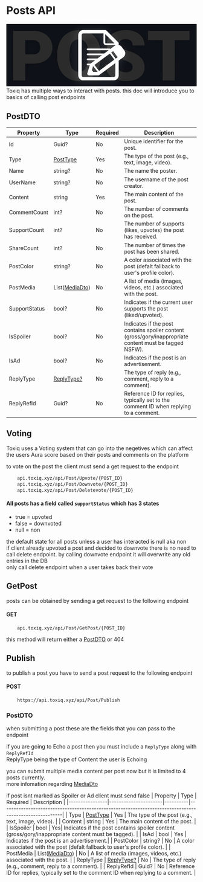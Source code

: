# Posts API
![Logo](/Images/post.jpg)  
Toxiq has multiple ways to interact with posts. this doc will introduce you to basics of calling post endpoints

## PostDTO
| Property       | Type                 | Required | Description                                                                                           |
|----------------|----------------------|----------|-------------------------------------------------------------------------------------------------------|
| Id           | Guid?              | No       | Unique identifier for the post.                                                                        |
| Type         | [PostType](/Enums/PostEnum.md#post-type)           | Yes      | The type of the post (e.g., text, image, video).                                                       |
| Name         | string?            | No       | The name the poster.                                                                            |
| UserName     | string?            | No       | The username of the post creator.                                                                      |
| Content      | string             | Yes      | The main content of the post.                                                                          |
| CommentCount | int?               | No       | The number of comments on the post.                                                                    |
| SupportCount | int?               | No       | The number of supports (likes, upvotes) the post has received.                                         |
| ShareCount   | int?               | No       | The number of times the post has been shared.                                                          |
| PostColor    | string?            | No       | A color associated with the post (defalt fallback to user's profile color).                                           |
| PostMedia    | List([MediaDto](/Docs/Media.md))    | No       | A list of media (images, videos, etc.) associated with the post.                                       |
| SupportStatus| bool?              | No       | Indicates if the current user supports the post (liked/upvoted).                                       |
| IsSpoiler    | bool?              | No       | Indicates if the post contains spoiler content (gross/gory/inappropriate content must be tagged NSFW). |
| IsAd         | bool?              | No       | Indicates if the post is an advertisement.                                                             |
| ReplyType    | [ReplyType?](/Enums/PostEnum.md#replytype)         | No       | The type of reply (e.g., comment, reply to a comment).                                                 |
| ReplyRefId   | Guid?              | No       | Reference ID for replies, typically set to the comment ID when replying to a comment.                  |


## Voting
Toxiq uses a Voting system that can go into the negetives which can affect the users Aura score based on their posts and comments on the platform

to vote on the post the client must send a get request to the endpoint

        api.toxiq.xyz/api/Post/Upvote/{POST_ID}
        api.toxiq.xyz/api/Post/Downvote/{POST_ID}
        api.toxiq.xyz/api/Post/Deletevote/{POST_ID}

#### All posts has a field called ```supportStatus``` which has 3 states
- true = upvoted
- false = downvoted
- null = non

the default state for all posts unless a user has interacted is null aka non  
if client already upvoted a post and decided to downvote there is no need to call delete endpoint. by calling downvote endpoint it will overwrite any old entries in the DB  
only call delete endpoint when a user takes back their vote

## GetPost
posts can be obtained by sending a get request to the following endpoint
#### GET
        api.toxiq.xyz/api/Post/GetPost/{POST_ID}

this method will return either a [PostDTO](#postdto) or 404 


## Publish
to publish a post you have to send a post request to the following endpoint
#### POST
        https://api.toxiq.xyz/api/Post/Publish

### PostDTO
when submitting a post these are the fields that you can pass to the endpoint  

if you are going to Echo a post then you must include a `ReplyType` along with `ReplyRefId`  
ReplyType being the type of Content the user is Echoing 

you can submit multiple media content per post now but it is limited to 4 posts currently.  
more infomation regarding [MediaDto](/Docs/Media.md)

if post isnt marked as Spoiler or Ad client must send false
| Property       | Type                 | Required | Description                                                                                           |
|----------------|----------------------|----------|-------------------------------------------------------------------------------------------------------|
| Type         | [PostType](/Enums/PostEnum.md#post-type)           | Yes      | The type of the post (e.g., text, image, video).                                                       |
| Content      | string             | Yes      | The main content of the post.                                                                          |
| IsSpoiler    | bool | Yes| Indicates if the post contains spoiler content (gross/gory/inappropriate content must be tagged). |
| IsAd         | bool              | Yes       | Indicates if the post is an advertisement.|
| PostColor    | string?            | No       | A color associated with the post (defalt fallback to user's profile color).                                           |
| PostMedia    | List([MediaDto](/Docs/Media.md))    | No       | A list of media (images, videos, etc.) associated with the post.                                       |
| ReplyType    | [ReplyType?](/Enums/PostEnum.md#replytype)         | No       | The type of reply (e.g., comment, reply to a comment).                                                 |
| ReplyRefId   | Guid?              | No       | Reference ID for replies, typically set to the comment ID when replying to a comment.                  |